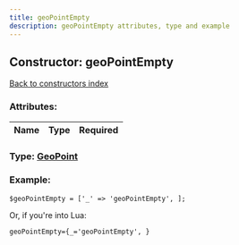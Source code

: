 ```yaml
---
title: geoPointEmpty
description: geoPointEmpty attributes, type and example
---
```

## Constructor: geoPointEmpty  
[Back to constructors index](index.md)



### Attributes:

| Name     |    Type       | Required |
|----------|:-------------:|---------:|



### Type: [GeoPoint](../types/GeoPoint.md)


### Example:

```
$geoPointEmpty = ['_' => 'geoPointEmpty', ];
```  

Or, if you're into Lua:  


```
geoPointEmpty={_='geoPointEmpty', }

```


